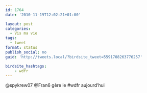 ```yaml
---
id: 1764
date: '2010-11-19T12:02:21+01:00'

layout: post
categories:
  - Vis ma vie
tags:
  - tweet
format: status
publish_social: no
guid: 'http://tweets.local/?birdsite_tweet=5591708263776257'

birdsite_hashtags:
    - wdfr
---
```


@spykrew07 @Fran6 gère le #wdfr aujourd’hui